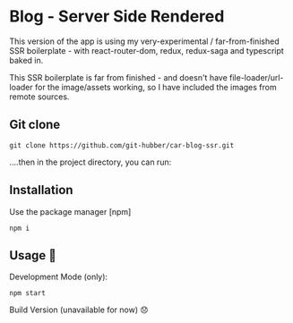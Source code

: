 # Blog - Server Side Rendered

This version of the app is using my very-experimental / far-from-finished SSR boilerplate - with react-router-dom, redux, redux-saga and typescript baked in.

This SSR boilerplate is far from finished - and doesn't have file-loader/url-loader for the image/assets working, so I have included the images from remote sources.

## Git clone

```
git clone https://github.com/git-hubber/car-blog-ssr.git
```

....then in the project directory, you can run:

## Installation

Use the package manager [npm]

```npm
npm i
```

## Usage 🚀

Development Mode (only):

```npm
npm start
```

Build Version (unavailable for now) 😞
